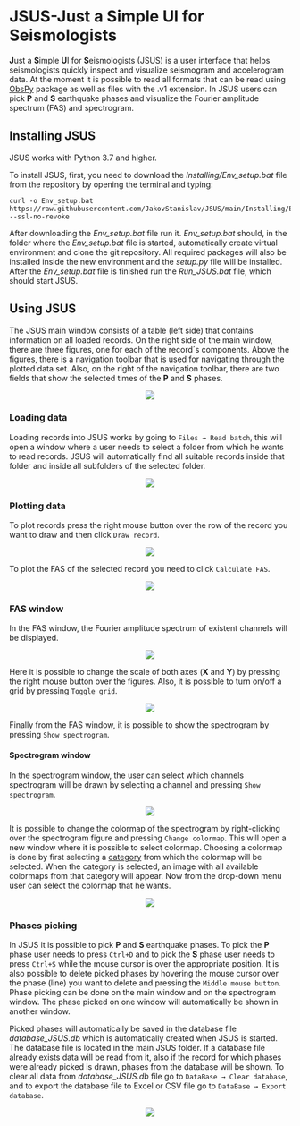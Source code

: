 # JSUS-Just a Simple UI for Seismologists

**J**ust a **S**imple **U**I for **S**eismologists (JSUS) is a user interface that helps seismologists quickly inspect and visualize seismogram and accelerogram data. At the moment it is possible to read all formats that can be read using [ObsPy](https://docs.obspy.org/) package as well as files with the .v1 extension. In JSUS users can pick **P** and **S** earthquake phases and visualize the Fourier amplitude spectrum (FAS) and spectrogram.

## Installing JSUS

JSUS works with Python 3.7 and higher.

To install JSUS, first, you need to download the *Installing/Env_setup.bat* file from the repository by opening the terminal and typing:

    curl -o Env_setup.bat https://raw.githubusercontent.com/JakovStanislav/JSUS/main/Installing/Env_setup.bat --ssl-no-revoke

After downloading the *Env_setup.bat* file run it. *Env_setup.bat* should, in the folder where the *Env_setup.bat* file is started, automatically create virtual environment and clone the git repository. All required packages will also be installed inside the new environment and the *setup.py* file will be installed.  
After the *Env_setup.bat* file is finished run the *Run_JSUS.bat* file, which should start JSUS.

## Using JSUS
The JSUS main window consists of a table (left side) that contains information on all loaded records. On the right side of the main window, there are three figures, one for each of the record´s components. Above the figures, there is a navigation toolbar that is used for navigating through the plotted data set. Also, on the right of the navigation toolbar, there are two fields that show the selected times of the **P** and **S** phases.

<p align="center">
    <img src="Screenshots/Main_window.png">
</p>

### Loading data
Loading records into JSUS works by going to `Files → Read batch`, this will open a window where a user needs to select a folder from which he wants to read records. JSUS will automatically find all suitable records inside that folder and inside all subfolders of the selected folder.

<p align="center">
    <img src="Screenshots/Reading_files.png">
</p>

### Plotting data
To plot records press the right mouse button over the row of the record you want to draw and then click `Draw record`.
<p align="center">
    <img src="Screenshots/Draw_record.png">
</p>

To plot the FAS of the selected record you need to click `Calculate FAS`.
<p align="center">
    <img src="Screenshots/Calculate_FAS.png">
</p>

### FAS window
In the FAS window, the Fourier amplitude spectrum of existent channels will be displayed.
<p align="center">
    <img src="Screenshots/FAS_window.png">
</p>

Here it is possible to change the scale of both axes (**X** and **Y**) by pressing the right mouse button over the figures. Also, it is possible to turn on/off a grid by pressing `Toggle grid`.
<p align="center">
    <img src="Screenshots/FAS_window_scale.png">
</p>

Finally from the FAS window, it is possible to show the spectrogram by pressing `Show spectrogram`.

#### Spectrogram window
In the spectrogram window, the user can select which channels spectrogram will be drawn by selecting a channel and pressing `Show spectrogram`.
<p align="center">
    <img src="Screenshots/Spectrogram_window.png">
</p>

It is possible to change the colormap of the spectrogram by right-clicking over the spectrogram figure and pressing `Change colormap`. This will open a new window where it is possible to select colormap. Choosing a colormap is done by first selecting a [category](https://matplotlib.org/stable/users/explain/colors/colormaps.html) from which the colormap will be selected. When the category is selected, an image with all available colormaps from that category will appear. Now from the drop-down menu user can select the colormap that he wants. 

<p align="center">
    <img src="Screenshots/Spectrogram_window_colormaps.png">
</p>

### Phases picking
In JSUS it is possible to pick **P** and **S** earthquake phases. To pick the **P** phase user needs to press `Ctrl+D` and to pick the **S** phase user needs to press `Ctrl+S` while the mouse cursor is over the appropriate position. It is also possible to delete picked phases by hovering the mouse cursor over the phase (line) you want to delete and pressing the `Middle mouse button`. Phase picking can be done on the main window and on the spectrogram window. The phase picked on one window will automatically be shown in another window.  

Picked phases will automatically be saved in the database file *database_JSUS.db* which is automatically created when JSUS is started. The database file is located in the main JSUS folder. If a database file already exists data will be read from it, also if the record for which phases were already picked is drawn, phases from the database will be shown. To clear all data from *database_JSUS.db* file go to `DataBase → Clear database`, and to export the database file to Excel or CSV file go to `DataBase → Export database`.

<p align="center">
    <img src="Screenshots/DataBase.png">
</p>
